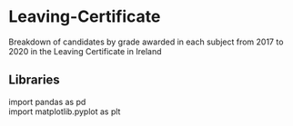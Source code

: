 # Leaving-Certificate
Breakdown of candidates by grade awarded in each subject from 2017 to 2020 in the Leaving Certificate in Ireland

## Libraries
import pandas as pd\
import matplotlib.pyplot as plt